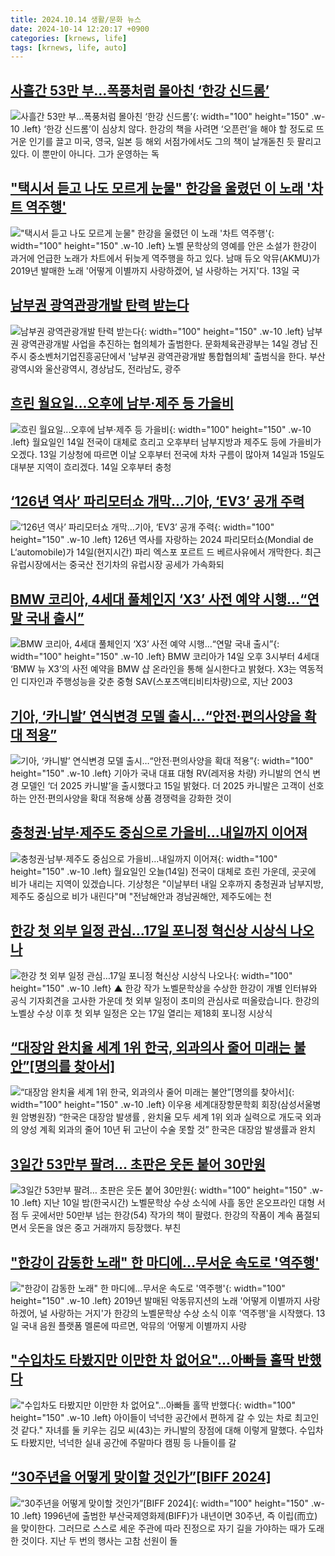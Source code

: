 ```yaml
---
title: 2024.10.14 생활/문화 뉴스
date: 2024-10-14 12:20:17 +0900
categories: [krnews, life]
tags: [krnews, life, auto]
---
```

## [사흘간 53만 부…폭풍처럼 몰아친 ‘한강 신드롬’](https://n.news.naver.com/mnews/article/016/0002373452)

![사흘간 53만 부…폭풍처럼 몰아친 ‘한강 신드롬’](https://mimgnews.pstatic.net/image/origin/016/2024/10/14/2373452.jpg?type=nf220_150){: width="100" height="150" .w-10 .left}
‘한강 신드롬’이 심상치 않다. 한강의 책을 사려면 ‘오픈런’을 해야 할 정도로 뜨거운 인기를 끌고 미국, 영국, 일본 등 해외 서점가에서도 그의 책이 날개돋친 듯 팔리고 있다. 이 뿐만이 아니다. 그가 운영하는 독

## ["택시서 듣고 나도 모르게 눈물" 한강을 울렸던 이 노래 '차트 역주행'](https://n.news.naver.com/mnews/article/277/0005483363)

!["택시서 듣고 나도 모르게 눈물" 한강을 울렸던 이 노래 '차트 역주행'](https://mimgnews.pstatic.net/image/origin/277/2024/10/13/5483363.jpg?type=nf220_150){: width="100" height="150" .w-10 .left}
노벨 문학상의 영예를 안은 소설가 한강이 과거에 언급한 노래가 차트에서 뒤늦게 역주행을 하고 있다. 남매 듀오 악뮤(AKMU)가 2019년 발매한 노래 '어떻게 이별까지 사랑하겠어, 널 사랑하는 거지'다. 13일 국

## [남부권 광역관광개발 탄력 받는다](https://n.news.naver.com/mnews/article/277/0005483535)

![남부권 광역관광개발 탄력 받는다](https://mimgnews.pstatic.net/image/origin/277/2024/10/14/5483535.jpg?type=nf220_150){: width="100" height="150" .w-10 .left}
남부권 광역관광개발 사업을 추진하는 협의체가 출범한다. 문화체육관광부는 14일 경남 진주시 중소벤처기업진흥공단에서 '남부권 광역관광개발 통합협의체' 출범식을 한다. 부산광역시와 울산광역시, 경상남도, 전라남도, 광주

## [흐린 월요일...오후에 남부·제주 등 가을비](https://n.news.naver.com/mnews/article/215/0001183355)

![흐린 월요일...오후에 남부·제주 등 가을비](https://mimgnews.pstatic.net/image/origin/215/2024/10/13/1183355.jpg?type=nf220_150){: width="100" height="150" .w-10 .left}
월요일인 14일 전국이 대체로 흐리고 오후부터 남부지방과 제주도 등에 가을비가 오겠다. 13일 기상청에 따르면 이날 오후부터 전국에 차차 구름이 많아져 14일과 15일도 대부분 지역이 흐리겠다. 14일 오후부터 충청

## [‘126년 역사’ 파리모터쇼 개막…기아, ‘EV3’ 공개 주력](https://n.news.naver.com/mnews/article/016/0002373587)

![‘126년 역사’ 파리모터쇼 개막…기아, ‘EV3’ 공개 주력](https://mimgnews.pstatic.net/image/origin/016/2024/10/14/2373587.jpg?type=nf220_150){: width="100" height="150" .w-10 .left}
126년 역사를 자랑하는 2024 파리모터쇼(Mondial de L‘automobile)가 14일(현지시간) 파리 엑스포 포르트 드 베르사유에서 개막한다. 최근 유럽시장에서는 중국산 전기차의 유럽시장 공세가 가속화되

## [BMW 코리아, 4세대 풀체인지 ‘X3’ 사전 예약 시행…“연말 국내 출시”](https://n.news.naver.com/mnews/article/016/0002373416)

![BMW 코리아, 4세대 풀체인지 ‘X3’ 사전 예약 시행…“연말 국내 출시”](https://mimgnews.pstatic.net/image/origin/016/2024/10/14/2373416.jpg?type=nf220_150){: width="100" height="150" .w-10 .left}
BMW 코리아가 14일 오후 3시부터 4세대 ‘BMW 뉴 X3’의 사전 예약을 BMW 샵 온라인을 통해 실시한다고 밝혔다. X3는 역동적인 디자인과 주행성능을 갖춘 중형 SAV(스포츠액티비티차량)으로, 지난 2003

## [기아, ‘카니발’ 연식변경 모델 출시…“안전·편의사양을 확대 적용”](https://n.news.naver.com/mnews/article/016/0002373380)

![기아, ‘카니발’ 연식변경 모델 출시…“안전·편의사양을 확대 적용”](https://mimgnews.pstatic.net/image/origin/016/2024/10/14/2373380.jpg?type=nf220_150){: width="100" height="150" .w-10 .left}
기아가 국내 대표 대형 RV(레저용 차량) 카니발의 연식 변경 모델인 ‘더 2025 카니발’을 출시했다고 15일 밝혔다. 더 2025 카니발은 고객이 선호하는 안전·편의사양을 확대 적용해 상품 경쟁력을 강화한 것이

## [충청권·남부·제주도 중심으로 가을비…내일까지 이어져](https://n.news.naver.com/mnews/article/437/0000414065)

![충청권·남부·제주도 중심으로 가을비…내일까지 이어져](https://mimgnews.pstatic.net/image/origin/437/2024/10/14/414065.jpg?type=nf220_150){: width="100" height="150" .w-10 .left}
월요일인 오늘(14일) 전국이 대체로 흐린 가운데, 곳곳에 비가 내리는 지역이 있겠습니다. 기상청은 "이날부터 내일 오후까지 충청권과 남부지방, 제주도 중심으로 비가 내린다"며 "전남해안과 경남권해안, 제주도에는 천

## [한강 첫 외부 일정 관심…17일 포니정 혁신상 시상식 나오나](https://n.news.naver.com/mnews/article/055/0001197040)

![한강 첫 외부 일정 관심…17일 포니정 혁신상 시상식 나오나](https://mimgnews.pstatic.net/image/origin/055/2024/10/14/1197040.jpg?type=nf220_150){: width="100" height="150" .w-10 .left}
▲ 한강 작가 노벨문학상을 수상한 한강이 개별 인터뷰와 공식 기자회견을 고사한 가운데 첫 외부 일정이 초미의 관심사로 떠올랐습니다. 한강의 노벨상 수상 이후 첫 외부 일정은 오는 17일 열리는 제18회 포니정 시상식

## [“대장암 완치율 세계 1위 한국, 외과의사 줄어 미래는 불안”[명의를 찾아서]](https://n.news.naver.com/mnews/article/366/0001023786)

![“대장암 완치율 세계 1위 한국, 외과의사 줄어 미래는 불안”[명의를 찾아서]](https://mimgnews.pstatic.net/image/origin/366/2024/10/13/1023786.jpg?type=nf220_150){: width="100" height="150" .w-10 .left}
이우용 세계대장항문학회 회장(삼성서울병원 암병원장) “한국은 대장암 발생률 , 완치율 모두 세계 1위 외과 실력으로 개도국 외과의 양성 계획 외과의 줄어 10년 뒤 고난이 수술 못할 것” 한국은 대장암 발생률과 완치

## [3일간 53만부 팔려… 초판은 웃돈 붙어 30만원](https://n.news.naver.com/mnews/article/081/0003486701)

![3일간 53만부 팔려… 초판은 웃돈 붙어 30만원](https://mimgnews.pstatic.net/image/origin/081/2024/10/14/3486701.jpg?type=nf220_150){: width="100" height="150" .w-10 .left}
지난 10일 밤(한국시간) 노벨문학상 수상 소식에 사흘 동안 온오프라인 대형 서점 두 곳에서만 50만부 넘는 한강(54) 작가의 책이 팔렸다. 한강의 작품이 계속 품절되면서 웃돈을 얹은 중고 거래까지 등장했다. 부친

## ["한강이 감동한 노래" 한 마디에…무서운 속도로 '역주행'](https://n.news.naver.com/mnews/article/015/0005043283)

!["한강이 감동한 노래" 한 마디에…무서운 속도로 '역주행'](https://mimgnews.pstatic.net/image/origin/015/2024/10/13/5043283.jpg?type=nf220_150){: width="100" height="150" .w-10 .left}
2019년 발매된 악동뮤지션의 노래 '어떻게 이별까지 사랑하겠어, 널 사랑하는 거지'가 한강의 노벨문학상 수상 소식 이후 '역주행'을 시작했다. 13일 국내 음원 플랫폼 멜론에 따르면, 악뮤의 ‘어떻게 이별까지 사랑

## ["수입차도 타봤지만 이만한 차 없어요"…아빠들 홀딱 반했다](https://n.news.naver.com/mnews/article/015/0005043272)

!["수입차도 타봤지만 이만한 차 없어요"…아빠들 홀딱 반했다](https://mimgnews.pstatic.net/image/origin/015/2024/10/13/5043272.jpg?type=nf220_150){: width="100" height="150" .w-10 .left}
아이들이 넉넉한 공간에서 편하게 갈 수 있는 차로 최고인 것 같다." 자녀를 둘 키우는 김모 씨(43)는 카니발의 장점에 대해 이렇게 말했다. 수입차도 타봤지만, 넉넉한 실내 공간에 주말마다 캠핑 등 나들이를 갈

## [“30주년을 어떻게 맞이할 것인가”[BIFF 2024]](https://n.news.naver.com/mnews/article/082/0001292601)

![“30주년을 어떻게 맞이할 것인가”[BIFF 2024]](https://mimgnews.pstatic.net/image/origin/082/2024/10/14/1292601.jpg?type=nf220_150){: width="100" height="150" .w-10 .left}
1996년에 출범한 부산국제영화제(BIFF)가 내년이면 30주년, 즉 이립(而立)을 맞이한다. 그러므로 스스로 세운 주관에 따라 진정으로 자기 길을 가야하는 때가 도래한 것이다. 지난 두 번의 행사는 고참 선원이 돌

